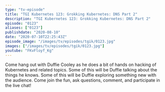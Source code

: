 ```yaml
---
type: "tv-episode"
title: "TGI Kubernetes 123: Grokking Kubernetes: DNS Part 2"
description: "TGI Kubernetes 123: Grokking Kubernetes: DNS Part 2"
episode: "0123"
aliases: ["0123"]
publishdate: "2020-08-10"
date: "2020-07-10T22:25:43Z"
episode_image: "/images/tv/episodes/tgik/0123.jpg"
images: ["/images/tv/episodes/tgik/0123.jpg"]
youtube: "FKvFloyf_Kg"
---
```


Come hang out with Duffie Cooley as he does a bit of hands on hacking of Kubernetes and related topics. Some of this will be Duffie talking about the things he knows. Some of this will be Duffie exploring something new with the audience. Come join the fun, ask questions, comment, and participate in the live chat!

